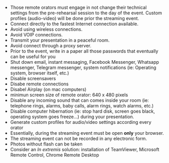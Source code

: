 * Those remote orators must engage in not change their technical settings from the pre-rehearsal session to the day of the event. Custom profiles (audio-video) will be done prior the streaming event.
* Connect directly to the fastest Internet connection available. 
* Avoid using wireless connections.
* Avoid VOIP connections.
* Transmit your presentation in a peaceful room.
* Avoid connect through a proxy server. 
* Prior to the event, write in a paper all those passwords that eventually can be useful for you
* Shut down email, instant messaging, Facebook Messenger, Whatsapp messenger, Telegram messenger, system notifications (ie: Operating system, browser itself, etc.)
* Disable screensavers
* Disabe remote connections
* Disabel Airplay (on mac computers)
* minimun screen size of remote orator: 640 x 480 pixels
* Disable any incoming sound that can comes inside your room (ie: telephone rings, alarms, baby calls, alarm rings, watch alarms, etc.)
* Disable computer hibernation (ie: stop hard disk, screen goes black, operating system goes freeze...) during your presentation.
* Generate custom profiles for audio/video settings according every orator
* Essentially, during the streaming event must be open **only** your browser.
* The streaming event can not be recorded in any electronic form.
* Photos without flash can be taken
* Consider an _In extremis_ solution: installation of TeamViewer, Microsoft Remote Control, Chrome Remote Desktop

